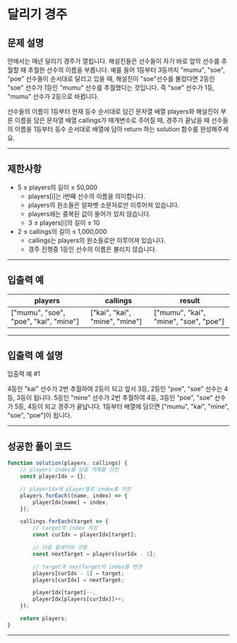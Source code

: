 # 달리기 경주

## 문제 설명

얀에서는 매년 달리기 경주가 열립니다. 해설진들은 선수들이 자기 바로 앞의 선수를 추월할 때 추월한 선수의 이름을 부릅니다. 예를 들어 1등부터 3등까지 "mumu", "soe", "poe" 선수들이 순서대로 달리고 있을 때, 해설진이 "soe"선수를 불렀다면 2등인 "soe" 선수가 1등인 "mumu" 선수를 추월했다는 것입니다. 즉 "soe" 선수가 1등, "mumu" 선수가 2등으로 바뀝니다.

선수들의 이름이 1등부터 현재 등수 순서대로 담긴 문자열 배열 players와 해설진이 부른 이름을 담은 문자열 배열 callings가 매개변수로 주어질 때, 경주가 끝났을 때 선수들의 이름을 1등부터 등수 순서대로 배열에 담아 return 하는 solution 함수를 완성해주세요.

---

## 제한사항

-   5 ≤ players의 길이 ≤ 50,000
    -   players[i]는 i번째 선수의 이름을 의미합니다.
    -   players의 원소들은 알파벳 소문자로만 이루어져 있습니다.
    -   players에는 중복된 값이 들어가 있지 않습니다.
    -   3 ≤ players[i]의 길이 ≤ 10
-   2 ≤ callings의 길이 ≤ 1,000,000
    -   callings는 players의 원소들로만 이루어져 있습니다.
    -   경주 진행중 1등인 선수의 이름은 불리지 않습니다.

---

## 입출력 예

| players                               | callings                       | result                                |
| ------------------------------------- | ------------------------------ | ------------------------------------- |
| ["mumu", "soe", "poe", "kai", "mine"] | ["kai", "kai", "mine", "mine"] | ["mumu", "kai", "mine", "soe", "poe"] |

---

## 입출력 예 설명

입출력 예 #1

4등인 "kai" 선수가 2번 추월하여 2등이 되고 앞서 3등, 2등인 "poe", "soe" 선수는 4등, 3등이 됩니다. 5등인 "mine" 선수가 2번 추월하여 4등, 3등인 "poe", "soe" 선수가 5등, 4등이 되고 경주가 끝납니다. 1등부터 배열에 담으면 ["mumu", "kai", "mine", "soe", "poe"]이 됩니다.

---

## 성공한 풀이 코드

```js
function solution(players, callings) {
    // players index를 담을 객체를 선언
    const playerIdx = {};

    // playerIdx에 player별로 index를 저장
    players.forEach((name, index) => {
        playerIdx[name] = index;
    });

    callings.forEach(target => {
        // target의 index 저장
        const curIdx = playerIdx[target];

        // 다음 플레이어 구함
        const nextTarget = players[curIdx - 1];

        // target과 nextTarget의 index를 변경
        players[curIdx - 1] = target;
        players[curIdx] = nextTarget;

        playerIdx[target]--;
        playerIdx[players[curIdx]]++;
    });

    return players;
}
```

---
